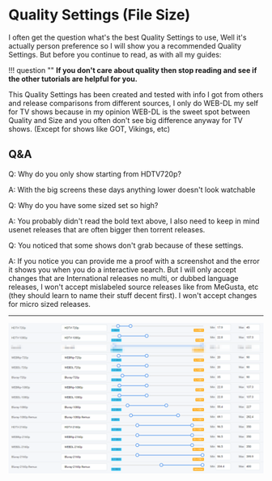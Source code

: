 # Quality Settings (File Size)

I often get the question what's the best Quality Settings  to use,
Well it's actually person preference so I will show you a recommended Quality Settings.
But before you continue to read, as with all my guides:

!!! question ""
    **If you don't care about quality then stop reading and see if the other tutorials are helpful for you.**

This Quality Settings has been created and tested with info I got from others and release comparisons from different sources,
I only do WEB-DL my self for TV shows because in my opinion WEB-DL is the sweet spot between Quality and Size and you often don't see big difference anyway for TV shows. (Except for shows like GOT, Vikings, etc)

## Q&A

Q: Why do you only show starting from HDTV720p?

A: With the big screens these days anything lower doesn't look watchable

Q: Why do you have some sized set so high?

A: You probably didn't read the bold text above, I also need to keep in mind usenet releases that are often bigger then torrent releases.

Q: You noticed that some shows don't grab because of these settings.

A: If you notice  you can provide me a proof with a screenshot and the error it shows you when you do a interactive search.
But I will only accept changes that are International releases no multi, or dubbed language releases, I won't accept mislabeled source releases like from MeGusta, etc (they should learn to name their stuff decent first). I won't accept changes for micro sized releases.

------

![!Sonarr Quality Definitions](images/formats.png)
